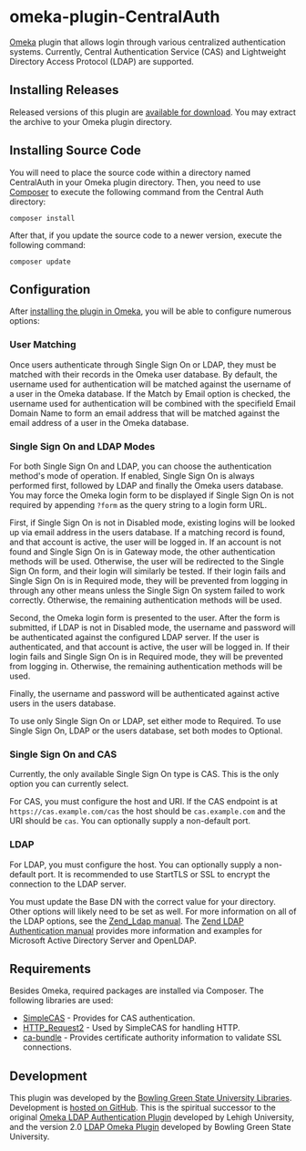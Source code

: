 # omeka-plugin-CentralAuth
[Omeka](http://omeka.org/) plugin that allows login through various centralized authentication systems. Currently, Central Authentication Service (CAS) and Lightweight Directory Access Protocol (LDAP) are supported.

## Installing Releases
Released versions of this plugin are [available for download](https://github.com/BGSU-LITS/omeka-plugin-CentralAuth/releases). You may extract the archive to your Omeka plugin directory.

## Installing Source Code
You will need to place the source code within a directory named CentralAuth in your Omeka plugin directory. Then, you need to use [Composer](http://getcomposer.org/) to execute the following command from the Central Auth directory:

`composer install`

After that, if you update the source code to a newer version, execute the following command:

`composer update`

## Configuration
After [installing the plugin in Omeka](http://omeka.org/codex/Managing_Plugins_2.0), you will be able to configure numerous options:

### User Matching
Once users authenticate through Single Sign On or LDAP, they must be matched with their records in the Omeka user database. By default, the username used for authentication will be matched against the username of a user in the Omeka database. If the Match by Email option is checked, the username used for authentication will be combined with the specifield Email Domain Name to form an email address that will be matched against the email address of a user in the Omeka database.

### Single Sign On and LDAP Modes
For both Single Sign On and LDAP, you can choose the authentication method's mode of operation. If enabled, Single Sign On is always performed first, followed by LDAP and finally the Omeka users database. You may force the Omeka login form to be displayed if Single Sign On is not required by appending `?form` as the query string to a login form URL.

First, if Single Sign On is not in Disabled mode, existing logins will be looked up via email address in the users database. If a matching record is found, and that account is active, the user will be logged in. If an account is not found and Single Sign On is in Gateway mode, the other authentication methods will be used. Otherwise, the user will be redirected to the Single Sign On form, and their login will similarly be tested. If their login fails and Single Sign On is in Required mode, they will be prevented from logging in through any other means unless the Single Sign On system failed to work correctly. Otherwise, the remaining authentication methods will be used.

Second, the Omeka login form is presented to the user. After the form is submitted, if LDAP is not in Disabled mode, the username and password will be authenticated against the configured LDAP server. If the user is authenticated, and that account is active, the user will be logged in. If their login fails and Single Sign On is in Required mode, they will be prevented from logging in. Otherwise, the remaining authentication methods will be used.

Finally, the username and password will be authenticated against active users in the users database.

To use only Single Sign On or LDAP, set either mode to Required. To use Single Sign On, LDAP or the users database, set both modes to Optional.

### Single Sign On and CAS
Currently, the only available Single Sign On type is CAS. This is the only option you can currently select.

For CAS, you must configure the host and URI. If the CAS endpoint is at `https://cas.example.com/cas` the host should be `cas.example.com` and the URI should be `cas`. You can optionally supply a non-default port.

### LDAP
For LDAP, you must configure the host. You can optionally supply a non-default port. It is recommended to use StartTLS or SSL to encrypt the connection to the LDAP server.

You must update the Base DN with the correct value for your directory. Other options will likely need to be set as well. For more information on all of the LDAP options, see the [Zend_Ldap manual](http://framework.zend.com/manual/1.12/en/zend.ldap.api.html). The [Zend LDAP Authentication manual](http://framework.zend.com/manual/1.12/en/zend.auth.adapter.ldap.html) provides more information and examples for Microsoft Active Directory Server and OpenLDAP.

## Requirements
Besides Omeka, required packages are installed via Composer. The following libraries are used:

* [SimpleCAS](https://github.com/saltybeagle/SimpleCAS) - Provides for CAS authentication.
* [HTTP_Request2](http://pear.php.net/HTTP_Request2) - Used by SimpleCAS for handling HTTP.
* [ca-bundle](https://github.com/composer/ca-bundle) - Provides certificate authority information to validate SSL connections.

## Development
This plugin was developed by the [Bowling Green State University Libraries](http://www.bgsu.edu/library.html). Development is [hosted on GitHub](https://github.com/BGSU-LITS/omeka-plugin-CentralAuth). This is the spiritual successor to the original [Omeka LDAP Authentication Plugin](https://code.google.com/p/omeka-ldap-plugin/) developed by Lehigh University, and the version 2.0 [LDAP Omeka Plugin](https://github.com/BGSU-LITS/LDAP-Plugin) developed by Bowling Green State University.
